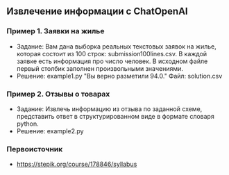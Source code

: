## Извлечение информации с ChatOpenAI

### Пример 1. Заявки на жилье
* Задание: Вам дана выборка реальных текстовых заявок на жилье, которая состоит из 100 строк: submission100lines.csv. В каждой заявке есть информация про число человек. В исходном файле первый столбик заполнен произвольными значениями.
* Решение: example1.py "Вы верно разметили 94.0." Файл: solution.csv
### Пример 2. Отзывы о товарах
* Задание: Извлечь информацию из отзыва по заданной схеме, представить ответ в структурированном виде в формате словаря python.
* Решение: example2.py

### Первоисточник
* https://stepik.org/course/178846/syllabus